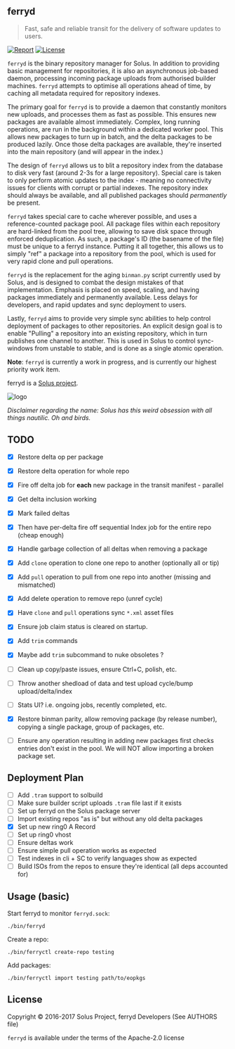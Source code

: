 ferryd
--------

> Fast, safe and reliable transit for the delivery of software updates to users.


[![Report](https://goreportcard.com/badge/github.com/solus-project/binman)](https://goreportcard.com/report/github.com/solus-project/ferryd) [![License](https://img.shields.io/badge/License-Apache%202.0-blue.svg)](https://opensource.org/licenses/Apache-2.0)

`ferryd` is the binary repository manager for Solus. In addition to providing basic management for repositories, it is also an asynchronous job-based daemon, processing incoming package
uploads from authorised builder machines. `ferryd` attempts to optimise all operations ahead of time, by caching all metadata required for repository indexes.

The primary goal for `ferryd` is to provide a daemon that constantly monitors new uploads, and processes them as fast as possible. This ensures new packages are available almost immediately.
Complex, long running operations, are run in the background within a dedicated worker pool. This allows new packages to turn up in batch, and the delta packages to be produced lazily. Once
those delta packages are available, they're inserted into the main repository (and will appear in the index.)

The design of `ferryd` allows us to blit a repository index from the database to disk very fast (around 2-3s for a large repository). Special care is taken to only perform atomic updates to the
index - meaning no connectivity issues for clients with corrupt or partial indexes. The repository index should always be available, and all published packages should *permanently* be present.

`ferryd` takes special care to cache wherever possible, and uses a reference-counted package pool. All package files within each repository are hard-linked from the pool tree, allowing to
save disk space through enforced deduplication. As such, a package's ID (the basename of the file) must be unique to a ferryd instance. Putting it all together, this allows us to simply "ref"
a package into a repository from the pool, which is used for very rapid clone and pull operations.

`ferryd` is the replacement for the aging `binman.py` script currently used by Solus, and is designed to combat the design mistakes of that implementation. Emphasis is placed on speed, scaling,
and having packages immediately and permanently available. Less delays for developers, and rapid updates and sync deployment to users.

Lastly, `ferryd` aims to provide very simple sync abilities to help control deployment of packages to other repositories. An explicit design goal is to enable "Pulling" a repository into an
existing repository, which in turn publishes one channel to another. This is used in Solus to control sync-windows from unstable to stable, and is done as a single atomic operation.

**Note**: `ferryd` is currently a work in progress, and is currently our highest priority work item.

ferryd is a [Solus project](https://solus-project.com/).

![logo](https://build.solus-project.com/logo.png)

_Disclaimer regarding the name: Solus has this weird obsession with all things nautilic. Oh and birds._

TODO
----

 - [x] Restore delta op per package
 - [x] Restore delta operation for whole repo
 - [x] Fire off delta job for **each** new package in the transit manifest - parallel
 - [x] Get delta inclusion working
 - [x] Mark failed deltas
 - [x] Then have per-delta fire off sequential Index job for the entire repo (cheap enough)
 - [x] Handle garbage collection of all deltas when removing a package
 - [x] Add `clone` operation to clone one repo to another (optionally all or tip)
 - [x] Add `pull` operation to pull from one repo into another (missing and mismatched)
 - [x] Add delete operation to remove repo (unref cycle)
 - [x] Have `clone` and `pull` operations sync `*.xml` asset files
 - [x] Ensure job claim status is cleared on startup.
 - [x] Add `trim` commands
 - [x] Maybe add `trim` subcommand to nuke obsoletes ?
 - [ ] Clean up copy/paste issues, ensure Ctrl+C, polish, etc.
 - [ ] Throw another shedload of data and test upload cycle/bump upload/delta/index
 - [ ] Stats UI? i.e. ongoing jobs, recently completed, etc.
 - [x] Restore binman parity, allow removing package (by release number), copying a single package, group of packages, etc.
 - [ ] Ensure any operation resulting in adding new packages first checks entries don't exist in the pool. We will NOT allow importing a broken package set.


Deployment Plan
---------------

 - [ ] Add `.tram` support to solbuild
 - [ ] Make sure builder script uploads `.tram` file last if it exists
 - [ ] Set up ferryd on the Solus package server
 - [ ] Import existing repos "as is" but without any old delta packages
 - [x] Set up new ring0 A Record
 - [ ] Set up ring0 vhost
 - [ ] Ensure deltas work
 - [ ] Ensure simple pull operation works as expected
 - [ ] Test indexes in cli + SC to verify languages show as expected
 - [ ] Build ISOs from the repos to ensure they're identical (all deps accounted for)

Usage (basic)
-------------

Start ferryd to monitor `ferryd.sock`:

    ./bin/ferryd

Create a repo:

    ./bin/ferryctl create-repo testing

Add packages:

    ./bin/ferryctl import testing path/to/eopkgs

License
-------

Copyright © 2016-2017 Solus Project, ferryd Developers (See AUTHORS file)

`ferryd` is available under the terms of the Apache-2.0 license
